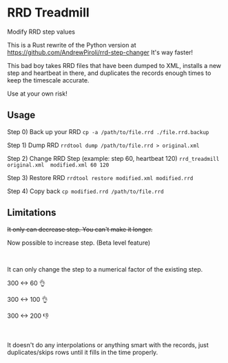 # RRD Treadmill
 Modify RRD step values
 
 This is a Rust rewrite of the Python version at https://github.com/AndrewPiroli/rrd-step-changer
 It's way faster!


This bad boy takes RRD files that have been dumped to XML, installs a new step and heartbeat in there, and duplicates the records enough times to keep the timescale accurate.

Use at your own risk!

## Usage

Step 0) Back up your RRD
  `cp -a /path/to/file.rrd ./file.rrd.backup`

Step 1) Dump RRD
  `rrdtool dump /path/to/file.rrd > original.xml`
  
Step 2) Change RRD Step (example: step 60, heartbeat 120)
  `rrd_treadmill original.xml  modified.xml 60 120`

Step 3) Restore RRD
  `rrdtool restore modified.xml modified.rrd`
  
Step 4) Copy back
    `cp modified.rrd /path/to/file.rrd`


## Limitations

~~It only can decrease step. You can't make it longer.~~

Now possible to increase step. (Beta level feature)

&nbsp;

It can only change the step to a numerical factor of the existing step. 

300 <-> 60 :ok_hand: 

300 <-> 100 :ok_hand:

300 <-> 200 :-1:



&nbsp;

It doesn't do any interpolations or anything smart with the records, just duplicates/skips rows until it fills in the time properly.
